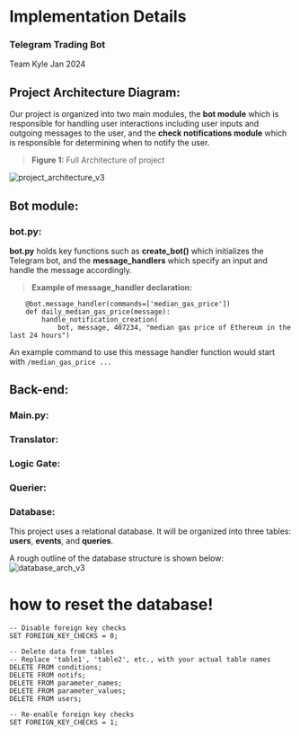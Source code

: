 # Implementation Details
### Telegram Trading Bot
Team Kyle Jan 2024

## Project Architecture Diagram:
Our project is organized into two main modules, the **bot module** which is responsible for handling user interactions including user inputs and outgoing messages to the user, and the **check notifications module** which is responsible for determining when to notify the user. <br/>

> **Figure 1:** Full Architecture of project 

![project_architecture_v3](https://github.com/0xBcamp/Kyle-janus-dragon/assets/81604772/ab408832-f094-40cd-8fa5-77d87e6e802c)


## Bot module:
### bot.py:
**bot.py** holds key functions such as **create_bot()** which initializes the Telegram bot, and the **message_handlers** which specify an input and handle the message accordingly.
> **Example of message_handler declaration:** <br/>
```
    @bot.message_handler(commands=['median_gas_price'])
    def daily_median_gas_price(message):
        handle_notification_creation(
            bot, message, 407234, "median gas price of Ethereum in the last 24 hours")
```
An example command to use this message handler function would start with ```/median_gas_price ...```
## Back-end:

### Main.py:
### Translator:
### Logic Gate:
### Querier:

### Database:
This project uses a relational database. It will be organized into three tables: **users**, **events**, and **queries**.

A rough outline of the database structure is shown below:
![database_arch_v3](https://github.com/0xBcamp/Kyle-janus-dragon/assets/81604772/b26dd131-de0a-4f38-9424-73664456dba2)

# how to reset the database!
```
-- Disable foreign key checks
SET FOREIGN_KEY_CHECKS = 0;

-- Delete data from tables
-- Replace 'table1', 'table2', etc., with your actual table names
DELETE FROM conditions;
DELETE FROM notifs;
DELETE FROM parameter_names;
DELETE FROM parameter_values;
DELETE FROM users;

-- Re-enable foreign key checks
SET FOREIGN_KEY_CHECKS = 1;
```
